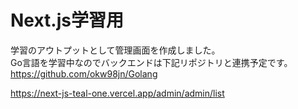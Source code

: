 # Next.js学習用
学習のアウトプットとして管理画面を作成しました。  
Go言語を学習中なのでバックエンドは下記リポジトリと連携予定です。  
https://github.com/okw98jn/Golang  


https://next-js-teal-one.vercel.app/admin/admin/list
